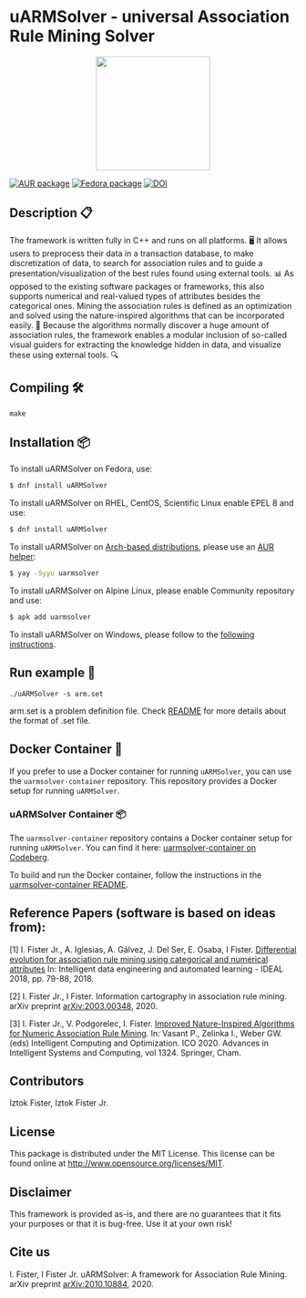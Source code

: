 # uARMSolver - universal Association Rule Mining Solver


<p align="center">
  <img width="200" src=".github/uARM.png">
</p>

[![AUR package](https://img.shields.io/aur/version/uarmsolver?color=blue&label=Arch%20Linux&logo=arch-linux)](https://aur.archlinux.org/packages/uarmsolver)
[![Fedora package](https://img.shields.io/fedora/v/uARMSolver?color=blue&label=Fedora%20Linux&logo=fedora)](https://src.fedoraproject.org/rpms/uARMSolver)
[![DOI](https://img.shields.io/badge/DOI-10.48550/arXiv.2010.10884-blue)](https://doi.org/10.48550/arXiv.2010.10884)

## Description 📋

The framework is written fully in C++ and runs on all platforms. 🖥️ It allows users to preprocess their data in a transaction database, to make discretization of data, to search for association rules and to guide a presentation/visualization of the best rules found using external tools. 📊 As opposed to the existing software packages or frameworks, this also supports numerical and real-valued types of attributes besides the categorical ones. Mining the association rules is defined as an optimization and solved using the nature-inspired algorithms that can be incorporated easily. 🌿 Because the algorithms normally discover a huge amount of association rules, the framework enables a modular inclusion of so-called visual guiders for extracting the knowledge hidden in data, and visualize these using external tools. 🔍

## Compiling 🛠️

    make

## Installation 📦

To install uARMSolver on Fedora, use:

```sh
$ dnf install uARMSolver
```
To install uARMSolver on RHEL, CentOS, Scientific Linux enable EPEL 8 and use:

```sh
$ dnf install uARMSolver
```
To install uARMSolver on [Arch-based distributions](https://wiki.archlinux.org/title/Arch-based_distributions#Active), please use an [AUR helper](https://wiki.archlinux.org/title/AUR_helpers):

```sh
$ yay -Syyu uarmsolver
```
To install uARMSolver on Alpine Linux, please enable Community repository and use:

```sh
$ apk add uarmsolver
```
To install uARMSolver on Windows, please follow to the [following instructions](WINDOWS_INSTALLATION.md).


## Run example 🚀

    ./uARMSolver -s arm.set

arm.set is a problem definition file. Check [README](bin/README.txt)
 for more details about the format of .set file.


## Docker Container 🐳

If you prefer to use a Docker container for running `uARMSolver`, you can use the `uarmsolver-container` repository. This repository provides a Docker setup for running `uARMSolver`.

### uARMSolver Container 📦

The `uarmsolver-container` repository contains a Docker container setup for running `uARMSolver`. You can find it here: [uarmsolver-container on Codeberg](https://codeberg.org/firefly-cpp/uarmsolver-container).

To build and run the Docker container, follow the instructions in the [uarmsolver-container README](https://codeberg.org/firefly-cpp/uarmsolver-container#readme).


## Reference Papers (software is based on ideas from):

[1] I. Fister Jr., A. Iglesias, A. Gálvez, J. Del Ser, E. Osaba, I Fister. [Differential evolution for association rule mining using categorical and numerical attributes](http://www.iztok-jr-fister.eu/static/publications/231.pdf) In: Intelligent data engineering and automated learning - IDEAL 2018, pp. 79-88, 2018.

[2] I. Fister Jr., I Fister. Information cartography in association rule mining. arXiv preprint [arXiv:2003.00348](https://arxiv.org/abs/2003.00348), 2020.

[3] I. Fister Jr., V. Podgorelec, I. Fister. [Improved Nature-Inspired Algorithms for Numeric Association Rule Mining](https://link.springer.com/chapter/10.1007/978-3-030-68154-8_19). In: Vasant P., Zelinka I., Weber GW. (eds) Intelligent Computing and Optimization. ICO 2020. Advances in Intelligent Systems and Computing, vol 1324. Springer, Cham.


## Contributors

Iztok Fister, Iztok Fister Jr.

## License

This package is distributed under the MIT License. This license can be found online at <http://www.opensource.org/licenses/MIT>.

## Disclaimer

This framework is provided as-is, and there are no guarantees that it fits your purposes or that it is bug-free. Use it at your own risk!

## Cite us

I. Fister, I Fister Jr. uARMSolver: A framework for Association Rule Mining. arXiv preprint [arXiv:2010.10884](https://arxiv.org/abs/2010.10884), 2020.
